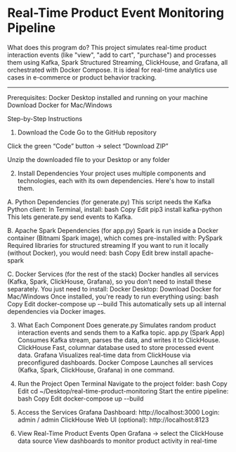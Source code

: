 Real-Time Product Event Monitoring Pipeline
====================================================

What does this program do?
This project simulates real-time product interaction events (like "view", "add to cart", "purchase") and processes them using Kafka, Spark Structured Streaming, ClickHouse, and Grafana, all orchestrated with Docker Compose. It is ideal for real-time analytics use cases in e-commerce or product behavior tracking.

---
Prerequisites:
Docker Desktop installed and running on your machine
Download Docker for Mac/Windows

Step-by-Step Instructions
1. Download the Code
Go to the GitHub repository

Click the green “Code” button → select “Download ZIP”

Unzip the downloaded file to your Desktop or any folder

2. Install Dependencies
Your project uses multiple components and technologies, each with its own dependencies. Here's how to install them.

 A. Python Dependencies (for generate.py)
This script needs the Kafka Python client:
In Terminal, install:
bash
Copy
Edit
pip3 install kafka-python
This lets generate.py send events to Kafka.

 B. Apache Spark Dependencies (for app.py)
Spark is run inside a Docker container (Bitnami Spark image), which comes pre-installed with:
PySpark
Required libraries for structured streaming
If you want to run it locally (without Docker), you would need:
bash
Copy
Edit
brew install apache-spark

 C. Docker Services (for the rest of the stack)
Docker handles all services (Kafka, Spark, ClickHouse, Grafana), so you don’t need to install these separately.
You just need to install:
Docker Desktop:
Download Docker for Mac/Windows
Once installed, you're ready to run everything using:
bash
Copy
Edit
docker-compose up --build
This automatically sets up all internal dependencies via Docker images.

3. What Each Component Does
generate.py
Simulates random product interaction events and sends them to a Kafka topic.
app.py (Spark App)
Consumes Kafka stream, parses the data, and writes it to ClickHouse.
ClickHouse
Fast, columnar database used to store processed event data.
Grafana
Visualizes real-time data from ClickHouse via preconfigured dashboards.
Docker Compose
Launches all services (Kafka, Spark, ClickHouse, Grafana) in one command.

4. Run the Project
Open Terminal
Navigate to the project folder:
bash
Copy
Edit
cd ~/Desktop/real-time-product-monitoring
Start the entire pipeline:
bash
Copy
Edit
docker-compose up --build

5. Access the Services
Grafana Dashboard:
http://localhost:3000
Login: admin / admin
ClickHouse Web UI (optional):
http://localhost:8123

6. View Real-Time Product Events
Open Grafana → select the ClickHouse data source
View dashboards to monitor product activity in real-time







